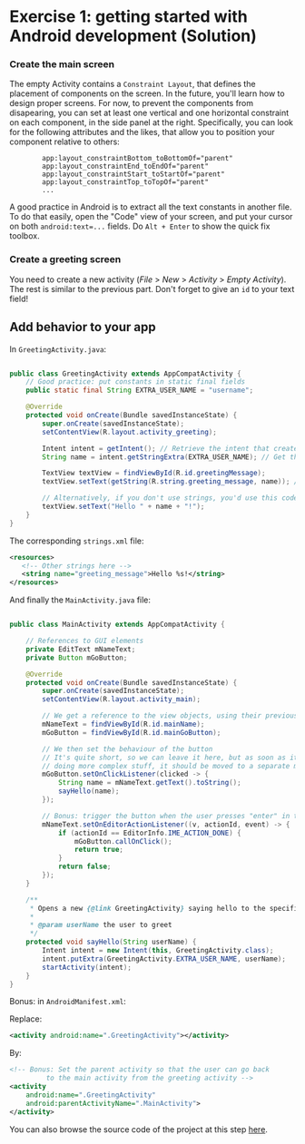 # Exercise 1: getting started with Android development (Solution)

### Create the main screen

The empty Activity contains a `Constraint Layout`, that defines the placement of components on the screen. In the future, you'll learn how to design proper screens. For now, to prevent the components from disapearing, you can set at least one vertical and one horizontal constraint on each component, in the side panel at the right. Specifically, you can look for the following attributes and the likes, that allow you to position your component relative to others: 

```
        app:layout_constraintBottom_toBottomOf="parent"
        app:layout_constraintEnd_toEndOf="parent"
        app:layout_constraintStart_toStartOf="parent"
        app:layout_constraintTop_toTopOf="parent"
        ...
```

A good practice in Android is to extract all the text constants in another file. To do that easily, open the "Code" view of your screen, and put your cursor on both `android:text=...` fields. Do `Alt + Enter` to show the quick fix toolbox.

### Create a greeting screen

You need to create a new activity (*File* > *New* > *Activity* > *Empty Activity*). The rest is similar to the previous part. Don't forget to give an `id` to your text field!

## Add behavior to your app

In `GreetingActivity.java`:

```java

public class GreetingActivity extends AppCompatActivity {
    // Good practice: put constants in static final fields
    public static final String EXTRA_USER_NAME = "username";

    @Override
    protected void onCreate(Bundle savedInstanceState) {
        super.onCreate(savedInstanceState);
        setContentView(R.layout.activity_greeting);

        Intent intent = getIntent(); // Retrieve the intent that created this activity
        String name = intent.getStringExtra(EXTRA_USER_NAME); // Get the `extra` containing the name of the user

        TextView textView = findViewById(R.id.greetingMessage);
        textView.setText(getString(R.string.greeting_message, name)); // Set the text of the field

        // Alternatively, if you don't use strings, you'd use this code.
        textView.setText("Hello " + name + "!");
    }
}

```

The corresponding `strings.xml` file:

```xml
<resources>
   <!-- Other strings here -->
   <string name="greeting_message">Hello %s!</string>
</resources>
```

And finally the `MainActivity.java` file:

```java

public class MainActivity extends AppCompatActivity {

    // References to GUI elements
    private EditText mNameText;
    private Button mGoButton;

    @Override
    protected void onCreate(Bundle savedInstanceState) {
        super.onCreate(savedInstanceState);
        setContentView(R.layout.activity_main);

        // We get a reference to the view objects, using their previously set ID
        mNameText = findViewById(R.id.mainName);
        mGoButton = findViewById(R.id.mainGoButton);

        // We then set the behaviour of the button
        // It's quite short, so we can leave it here, but as soon as it starts
        // doing more complex stuff, it should be moved to a separate method
        mGoButton.setOnClickListener(clicked -> {
            String name = mNameText.getText().toString();
            sayHello(name);
        });

        // Bonus: trigger the button when the user presses "enter" in the text field
        mNameText.setOnEditorActionListener((v, actionId, event) -> {
            if (actionId == EditorInfo.IME_ACTION_DONE) {
                mGoButton.callOnClick();
                return true;
            }
            return false;
        });
    }

    /**
     * Opens a new {@link GreetingActivity} saying hello to the specified {@code userName}
     *
     * @param userName the user to greet
     */
    protected void sayHello(String userName) {
        Intent intent = new Intent(this, GreetingActivity.class);
        intent.putExtra(GreetingActivity.EXTRA_USER_NAME, userName);
        startActivity(intent);
    }
}
```

Bonus: in `AndroidManifest.xml`:

Replace:

```xml
<activity android:name=".GreetingActivity"></activity>
```

By:

```xml
<!-- Bonus: Set the parent activity so that the user can go back
         to the main activity from the greeting activity -->
<activity
    android:name=".GreetingActivity"
    android:parentActivityName=".MainActivity">
</activity>
```

You can also browse the source code of the project at this step [here](solution-code). 
